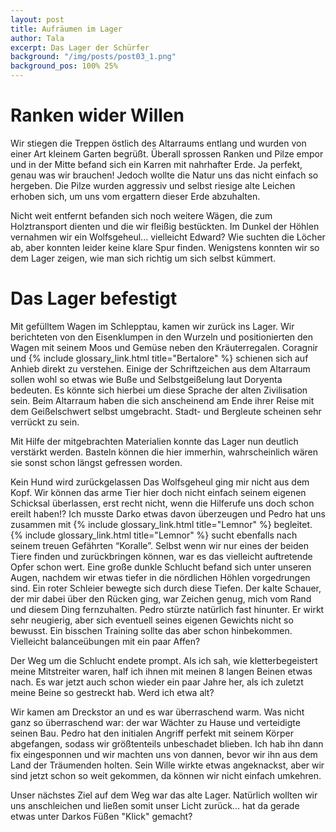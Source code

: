 ```yaml
---
layout: post
title: Aufräumen im Lager
author: Tala
excerpt: Das Lager der Schürfer
background: "/img/posts/post03_1.png"
background_pos: 100% 25%
---
```


# Ranken wider Willen

Wir stiegen die Treppen östlich des Altarraums entlang und wurden von einer Art
kleinem Garten begrüßt. Überall sprossen Ranken und Pilze empor und in der Mitte
befand sich ein Karren mit nahrhafter Erde. Ja perfekt, genau was wir brauchen!
Jedoch wollte die Natur uns das nicht einfach so hergeben. Die Pilze wurden
aggressiv und selbst riesige alte Leichen erhoben sich, um uns vom ergattern
dieser Erde abzuhalten.

Nicht weit entfernt befanden sich noch weitere Wägen, die zum Holztransport
dienten und die wir fleißig bestückten. Im Dunkel der Höhlen vernahmen wir ein
Wolfsgeheul... vielleicht Edward? Wie suchten die Löcher ab, aber konnten leider
keine klare Spur finden. Wenigstens konnten wir so dem Lager zeigen, wie man
sich richtig um sich selbst kümmert.

# Das Lager befestigt

Mit gefülltem Wagen im Schlepptau, kamen wir zurück ins Lager. Wir berichteten
von den Eisenklumpen in den Wurzeln und positionierten den Wagen mit seinem Moos
und Gemüse neben den Kräuterregalen. Coragnir und {% include glossary_link.html title="Bertalore" %} schienen sich auf
Anhieb direkt zu verstehen. Einige der Schriftzeichen aus dem Altarraum sollen
wohl so etwas wie Buße und Selbstgeißelung laut Doryenta bedeuten. Es könnte
sich hierbei um diese Sprache der alten Zivilisation sein. Beim Altarraum haben
die sich anscheinend am Ende ihrer Reise mit dem Geißelschwert selbst
umgebracht. Stadt- und Bergleute scheinen sehr verrückt zu sein.

Mit Hilfe der mitgebrachten Materialien konnte das Lager nun deutlich verstärkt
werden. Basteln können die hier immerhin, wahrscheinlich wären sie sonst schon
längst gefressen worden.

Kein Hund wird zurückgelassen Das Wolfsgeheul ging mir nicht aus dem Kopf. Wir
können das arme Tier hier doch nicht einfach seinem eigenen Schicksal
überlassen, erst recht nicht, wenn die Hilferufe uns doch schon ereilt haben!?
Ich musste Darko etwas davon überzeugen und Pedro hat uns zusammen mit {% include glossary_link.html title="Lemnor" %}
begleitet. {% include glossary_link.html title="Lemnor" %} sucht ebenfalls nach seinem treuen Gefährten “Koralle”.
Selbst wenn wir nur eines der beiden Tiere finden und zurückbringen können, war
es das vielleicht auftretende Opfer schon wert. Eine große dunkle Schlucht
befand sich unter unseren Augen, nachdem wir etwas tiefer in die nördlichen
Höhlen vorgedrungen sind. Ein roter Schleier bewegte sich durch diese Tiefen.
Der kalte Schauer, der mir dabei über den Rücken ging, war Zeichen genug, mich
vom Rand und diesem Ding fernzuhalten. Pedro stürzte natürlich fast hinunter. Er
wirkt sehr neugierig, aber sich eventuell seines eigenen Gewichts nicht so
bewusst. Ein bisschen Training sollte das aber schon hinbekommen. Vielleicht
balanceübungen mit ein paar Affen?

Der Weg um die Schlucht endete prompt. Als ich sah, wie kletterbegeistert meine
Mitstreiter waren, half ich ihnen mit meinen 8 langen Beinen etwas nach. Es war
jetzt auch schon wieder ein paar Jahre her, als ich zuletzt meine Beine so
gestreckt hab. Werd ich etwa alt?

Wir kamen am Dreckstor an und es war überraschend warm. Was nicht ganz so
überraschend war: der war Wächter zu Hause und verteidigte seinen Bau. Pedro hat
den initialen Angriff perfekt mit seinem Körper abgefangen, sodass wir
größtenteils unbeschadet blieben. Ich hab ihn dann fix eingesponnen und wir
machten uns von dannen, bevor wir ihn aus dem Land der Träumenden holten. Sein
Wille wirkte etwas angeknackst, aber wir sind jetzt schon so weit gekommen, da
können wir nicht einfach umkehren.

Unser nächstes Ziel auf dem Weg war das alte Lager. Natürlich wollten wir uns
anschleichen und ließen somit unser Licht zurück... hat da gerade etwas unter
Darkos Füßen "Klick" gemacht?
